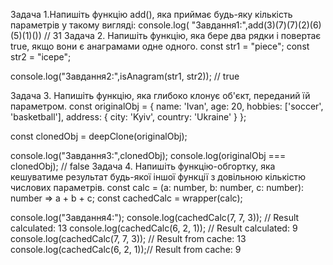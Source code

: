 Задача 1.Напишіть функцію add(), яка приймає будь-яку кількість параметрів у такому вигляді: 
console.log( "Завдання1:",add(3)(7)(7)(2)(6)(5)(1)()) // 31
Задача 2. Напишіть функцію, яка бере два рядки і повертає true, якщо вони є анаграмами одне одного. 
const str1 = "piece";
const str2 = "icepe";

console.log("Завдання2:",isAnagram(str1, str2)); // true

Задача 3. Напишіть функцію, яка глибоко клонує об'єкт, переданий їй параметром. 
const originalObj = {
  name: 'Ivan',
  age: 20,
  hobbies: ['soccer', 'basketball'],
  address: {
    city: 'Kyiv',
    country: 'Ukraine'
  }
};

const clonedObj = deepClone(originalObj);

console.log("Завдання3:",clonedObj);
console.log(originalObj === clonedObj); // false
Задача 4. Напишіть функцію-обгортку, яка кешуватиме результат будь-якої іншої функції з довільною кількістю числових параметрів. 
const calc = (a: number, b: number, c: number): number => a + b + c;
const cachedCalc = wrapper(calc);

console.log("Завдання4:");
console.log(cachedCalc(7, 7, 3)); // Result calculated: 13
console.log(cachedCalc(6, 2, 1)); // Result calculated: 9
console.log(cachedCalc(7, 7, 3)); // Result from cache: 13
console.log(cachedCalc(6, 2, 1));// Result from cache: 9
